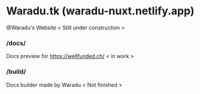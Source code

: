 # Waradu.tk (waradu-nuxt.netlify.app)

@Waradu's Website < Still under construction >

### /docs/

Docs preview for https://wellfunded.ch/ < in work >

### /build/

Docs builder made by Waradu < Not finished >